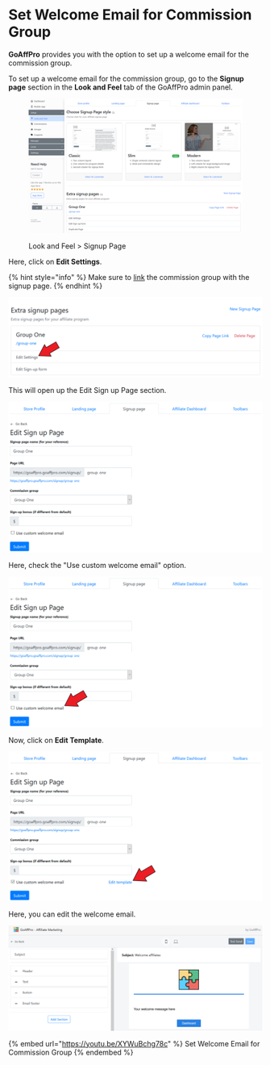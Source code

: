 # Set Welcome Email for Commission Group

**GoAffPro** provides you with the option to set up a welcome email for the commission group.

To set up a welcome email for the commission group, go to the **Signup page** section in the **Look and Feel** tab of the GoAffPro admin panel.

<figure><img src="../../.gitbook/assets/image (189).png" alt=""><figcaption><p>Look and Feel > Signup Page</p></figcaption></figure>

Here, click on **Edit Settings**.

{% hint style="info" %}
Make sure to [link](https://docs.goaffpro.com/how-tos/create-commission-groups-for-affilates/link-commission-group-with-signup-page) the commission group with the signup page.
{% endhint %}

![Click on Edit Settings](<../../.gitbook/assets/Screenshot 2021-03-15 230904.png>)

This will open up the Edit Sign up Page section.

![Edit Sign up Page](<../../.gitbook/assets/image (1696).png>)

Here, check the "Use custom welcome email" option.

![Check the "Use custom welcome email" option](<../../.gitbook/assets/Screenshot 2021-03-15 231031.png>)

Now, click on **Edit Template**.

![Click on Edit Template](<../../.gitbook/assets/Screenshot 2021-03-15 231203.png>)

Here, you can edit the welcome email.

![](<../../.gitbook/assets/image (2795).png>)

{% embed url="https://youtu.be/XYWuBchg78c" %}
Set Welcome Email for Commission Group
{% endembed %}
